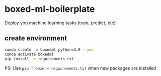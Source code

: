 # boxed-ml-boilerplate
Deploy you machine learning tasks (train, predict, etc)

## create environment

```sh
conda create -n boxedml python=3.9 --yes
conda activate boxedml
pip install -r requirements.txt
```

PS: Use ```pip freeze > requirements.txt``` when new packages are installed

